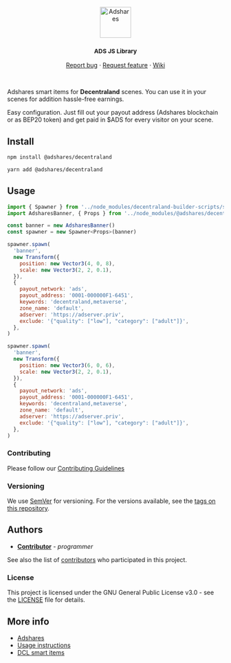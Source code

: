 <p align="center">
  <a href="https://adshares.net/">
    <img src="https://adshares.net/logos/ads.svg" alt="Adshares" width=72 height=72>
  </a>
  <h3 align="center"><small>ADS JS Library</small></h3>
  <p align="center">
    <a href="https://github.com/adshares/decentraland/issues/new?template=bug_report.md&labels=Bug">Report bug</a>
    ·
    <a href="https://github.com/adshares/decentraland/issues/new?template=feature_request.md&labels=New%20Feature">Request feature</a>
    ·
    <a href="https://github.com/adshares/ads/wiki">Wiki</a>
  </p>
</p>

<br>

Adshares smart items for **Decentraland** scenes. You can use it in your scenes for addition hassle-free earnings.

Easy configuration. Just fill out your payout address (Adshares blockchain or as BEP20 token) and get paid in $ADS for every visitor on your scene.


## Install

```bash
npm install @adshares/decentraland

yarn add @adshares/decentraland
```

## Usage

```js
import { Spawner } from '../node_modules/decentraland-builder-scripts/spawner'
import AdsharesBanner, { Props } from '../node_modules/@adshares/decentraland/src/item'

const banner = new AdsharesBanner()
const spawner = new Spawner<Props>(banner)

spawner.spawn(
  'banner',
  new Transform({
    position: new Vector3(4, 0, 8),
    scale: new Vector3(2, 2, 0.1),
  }),
  {
    payout_network: 'ads',
    payout_address: '0001-000000F1-6451',
    keywords: 'decentraland,metaverse',
    zone_name: 'default',
    adserver: 'https://adserver.priv',
    exclude: '{"quality": ["low"], "category": ["adult"]}',
  },
)

spawner.spawn(
  'banner',
  new Transform({
    position: new Vector3(6, 0, 6),
    scale: new Vector3(2, 2, 0.1),
  }),
  {
    payout_network: 'ads',
    payout_address: '0001-000000F1-6451',
    keywords: 'decentraland,metaverse',
    zone_name: 'default',
    adserver: 'https://adserver.priv',
    exclude: '{"quality": ["low"], "category": ["adult"]}',
  },
)
```

### Contributing

Please follow our [Contributing Guidelines](docs/CONTRIBUTING.md)

### Versioning

We use [SemVer](http://semver.org/) for versioning. For the versions available, see the [tags on this repository](https://github.com/adshares/decentraland/tags).

## Authors

- **[Contributor](https://github.com/smartsir796)** - _programmer_

See also the list of [contributors](https://github.com/adshares/decentraland/contributors) who participated in this project.

### License

This project is licensed under the GNU General Public License v3.0 - see the [LICENSE](LICENSE) file for details.

## More info

- [Adshares](https://adshares.net)
- [Usage instructions](https://adshar.es/decentraland)
- [DCL smart items](https://docs.decentraland.org/development-guide/smart-items/)
